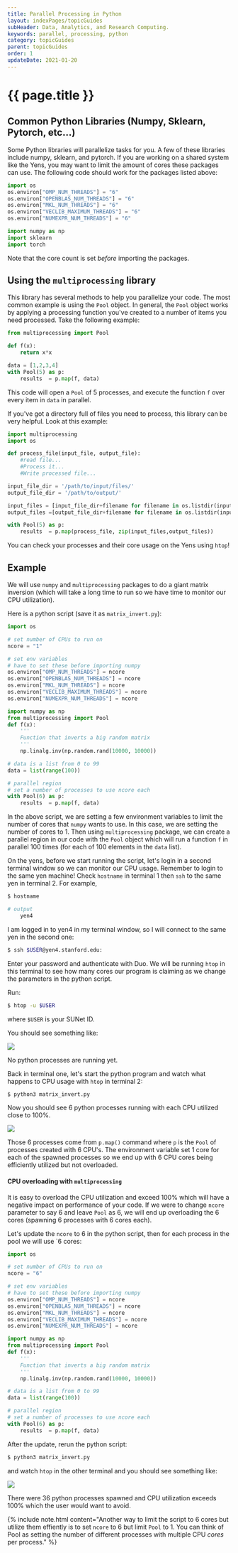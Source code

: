 ```yaml
---
title: Parallel Processing in Python
layout: indexPages/topicGuides
subHeader: Data, Analytics, and Research Computing.
keywords: parallel, processing, python
category: topicGuides
parent: topicGuides
order: 1
updateDate: 2021-01-20
---
```



# {{ page.title }}

## Common Python Libraries (Numpy, Sklearn, Pytorch, etc...)

Some Python libraries will parallelize tasks for you.  A few of these libraries include numpy, sklearn, and pytorch. If you are working on a shared system like the Yens, you may want to limit the amount of cores these packages can use.  The following code should work for the packages listed above:

```python
import os
os.environ["OMP_NUM_THREADS"] = "6" 
os.environ["OPENBLAS_NUM_THREADS"] = "6" 
os.environ["MKL_NUM_THREADS"] = "6" 
os.environ["VECLIB_MAXIMUM_THREADS"] = "6" 
os.environ["NUMEXPR_NUM_THREADS"] = "6" 

import numpy as np
import sklearn
import torch
```

Note that the core count is set *before* importing the packages.

## Using the `multiprocessing` library
This library has several methods to help you parallelize your code.  The most common example is using the `Pool` object.  In general, the `Pool` object works by applying a processing function you've created to a number of items you need processed.  Take the following example:

```python
from multiprocessing import Pool

def f(x):
    return x*x

data = [1,2,3,4]
with Pool(5) as p:
    results  = p.map(f, data)
```
This code will open a `Pool` of 5 processes, and execute the function `f` over every item in `data` in parallel.

If you've got a directory full of files you need to process, this library can be very helpful.  Look at this example:

```python
import multiprocessing
import os

def process_file(input_file, output_file):
	#read file...
	#Process it...	
	#Write processed file...

input_file_dir = '/path/to/input/files/'
output_file_dir = '/path/to/output/'

input_files = [input_file_dir+filename for filename in os.listdir(input_file_dir)]
output_files =[output_file_dir+filename for filename in os.listdir(input_file_dir)]

with Pool(5) as p:
    results  = p.map(process_file, zip(input_files,output_files))
```

You can check your processes and their core usage on the Yens using `htop`!

## Example
We will use `numpy` and `multiprocessing` packages to do a giant matrix inversion (which will
take a long time to run so we have time to monitor our CPU utilization).

Here is a python script (save it as `matrix_invert.py`):

```python
import os

# set number of CPUs to run on
ncore = "1"

# set env variables
# have to set these before importing numpy
os.environ["OMP_NUM_THREADS"] = ncore
os.environ["OPENBLAS_NUM_THREADS"] = ncore
os.environ["MKL_NUM_THREADS"] = ncore
os.environ["VECLIB_MAXIMUM_THREADS"] = ncore
os.environ["NUMEXPR_NUM_THREADS"] = ncore

import numpy as np
from multiprocessing import Pool
def f(x):
    ''' 
    Function that inverts a big random matrix
    '''
    np.linalg.inv(np.random.rand(10000, 10000))

# data is a list from 0 to 99
data = list(range(100))

# parallel region
# set a number of processes to use ncore each
with Pool(6) as p:
    results  = p.map(f, data)
```

In the above script, we are setting a few environment variables to limit the number of cores that `numpy` wants to use.
In this case, we are setting the number of cores to 1. Then using `multiprocessing` package, we can create a parallel region
in our code with the `Pool` object which will run a function `f` in parallel 100 times (for each of 100 elements in
the `data` list). 

On the yens, before we start running the script, let's login in a second terminal window so we can monitor our
CPU usage. Remember to login to the same yen machine! Check `hostname` in terminal 1 then `ssh` to the same yen in terminal 2.
For example, 

```bash
$ hostname

# output
    yen4
```
I am logged in to yen4 in my terminal window, so I will connect to the same yen in the second one:

```bash
$ ssh $USER@yen4.stanford.edu:
```
Enter your password and authenticate with Duo. We will be running `htop` in this terminal to see how many
cores our program is claiming as we change the parameters in the python script.

Run:
```bash
$ htop -u $USER
```
where `$USER` is your SUNet ID.

You should see something like:

![](/images/htop-no-processes.png)

No python processes are running yet. 

Back in terminal one, let's start the python program and watch what happens to CPU usage with `htop` in terminal 2:

```bash
$ python3 matrix_invert.py
```

Now you should see 6 python processes running with each CPU utilized close to 100%.

![](/images/htop-6-python-processes.png)

Those 6 processes come from `p.map()` command where `p` is the `Pool` of processes created with 6 CPU's.
The environment variable set 1 core for each of the spawned processes so we end up with 6 CPU cores being
efficiently utilized but not overloaded. 

#### CPU overloading with `multiprocessing`
It is easy to overload the CPU utilization and exceed 100% which will have a negative impact on performance of your code.
If we were to change `ncore` parameter to say 6 and leave `Pool` as 6, we will end up overloading the 6 cores (spawning 6 processes with 6 cores each). 

Let's update the `ncore` to 6 in the python script, then for each process in the pool we will use `6 cores:

```python
import os

# set number of CPUs to run on
ncore = "6"

# set env variables
# have to set these before importing numpy
os.environ["OMP_NUM_THREADS"] = ncore
os.environ["OPENBLAS_NUM_THREADS"] = ncore
os.environ["MKL_NUM_THREADS"] = ncore
os.environ["VECLIB_MAXIMUM_THREADS"] = ncore
os.environ["NUMEXPR_NUM_THREADS"] = ncore

import numpy as np
from multiprocessing import Pool
def f(x):
    ''' 
    Function that inverts a big random matrix
    '''
    np.linalg.inv(np.random.rand(10000, 10000))

# data is a list from 0 to 99
data = list(range(100))

# parallel region
# set a number of processes to use ncore each
with Pool(6) as p:
    results  = p.map(f, data)
```

After the update, rerun the python script:

```bash
$ python3 matrix_invert.py
``` 

and watch `htop` in the other terminal and you should see something like:

![](/images/htop-overload-cpus.png)

There were 36 python processes spawned and CPU utilization exceeds 100% which the user would want to avoid. 

{% include note.html content="Another way to limit the script to 6 cores but utilize them effiently is to set `ncore` to 6 but limit `Pool` to 1.
You can think of Pool as setting the number of different processes with multiple CPU *cores* per process." %}
